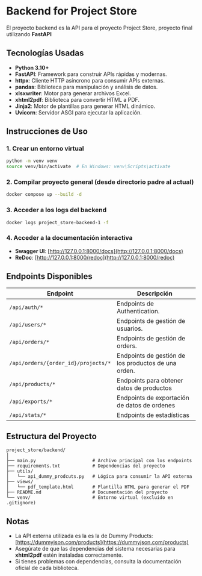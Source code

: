 # Backend for Project Store

El proyecto backend es la API para el proyecto Project Store, proyecto final utilizando **FastAPI**

## Tecnologías Usadas

- **Python 3.10+**
- **FastAPI**: Framework para construir APIs rápidas y modernas.
- **httpx**: Cliente HTTP asíncrono para consumir APIs externas.
- **pandas**: Biblioteca para manipulación y análisis de datos.
- **xlsxwriter**: Motor para generar archivos Excel.
- **xhtml2pdf**: Biblioteca para convertir HTML a PDF.
- **Jinja2**: Motor de plantillas para generar HTML dinámico.
- **Uvicorn**: Servidor ASGI para ejecutar la aplicación.

## Instrucciones de Uso

### 1. Crear un entorno virtual
```bash
python -m venv venv
source venv/bin/activate  # En Windows: venv\Scripts\activate
```

### 2. Compilar proyecto general (desde directorio padre al actual)
```bash
docker compose up --build -d
```

### 3. Acceder a los logs del backend
```bash
docker logs project_store-backend-1 -f
```

### 4. Acceder a la documentación interactiva
- **Swagger UI**: [http://127.0.0.1:8000/docs](http://127.0.0.1:8000/docs)
- **ReDoc**: [http://127.0.0.1:8000/redoc](http://127.0.0.1:8000/redoc)

## Endpoints Disponibles

| Endpoint                              | Descripción                                          |
|---------------------------------------|------------------------------------------------------|
| `/api/auth/*`                         | Endpoints de Authentication.                         |
| `/api/users/*`                        | Endpoints de gestión de usuarios.                    |
| `/api/orders/*`                       | Endpoints de gestión de orders.                      |
| `/api/orders/{order_id}/projects/*`   | Endpoints de gestión de los productos de una orden.  |
| `/api/products/*`                     | Endpoints para obtener datos de productos            |
| `/api/exports/*`                      | Endpoints de exportación de datos de ordenes         |
| `/api/stats/*`                        | Endpoints de estadísticas                            |


## Estructura del Proyecto

```
project_store/backend/
│
├── main.py                     # Archivo principal con los endpoints
├── requirements.txt            # Dependencias del proyecto
├── utils/
│   └── api_dummy_prodcuts.py   # Lógica para consumir la API externa
├── views/
│   └── pdf_template.html       # Plantilla HTML para generar el PDF
├── README.md                   # Documentación del proyecto
└── venv/                       # Entorno virtual (excluido en .gitignore)
```

## Notas

- La API externa utilizada es la es la de Dummy Products: [https://dummyjson.com/products](https://dummyjson.com/products)
- Asegúrate de que las dependencias del sistema necesarias para **xhtml2pdf** estén instaladas correctamente.
- Si tienes problemas con dependencias, consulta la documentación oficial de cada biblioteca.

